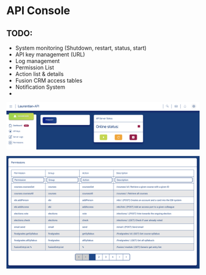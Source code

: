 # API Console

## TODO:

 * System monitoring (Shutdown, restart, status, start)
 * API key management (URL)
 * Log management
 * Permission List
 * Action list & details
 * Fusion CRM access tables
 * Notification System 
 * 
 
 
![](./api1.png)

![](./api2.png)
